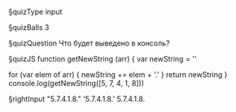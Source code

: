 §quizType
input

§quizBalls
3



§quizQuestion
Что будет выведено в консоль?




§quizJS
function getNewString (arr) {
  var newString = ''

  for (var elem of arr) {
    newString += elem + '.'
  }
  return newString
}
console.log(getNewString([5, 7, 4, 1, 8]))



§rightInput
"5.7.4.1.8."
'5.7.4.1.8.'
5.7.4.1.8.
